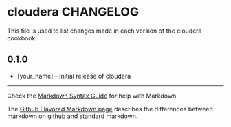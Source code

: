 cloudera CHANGELOG
==================

This file is used to list changes made in each version of the cloudera cookbook.

0.1.0
-----
- [your_name] - Initial release of cloudera

- - -
Check the [Markdown Syntax Guide](http://daringfireball.net/projects/markdown/syntax) for help with Markdown.

The [Github Flavored Markdown page](http://github.github.com/github-flavored-markdown/) describes the differences between markdown on github and standard markdown.

